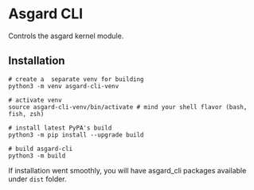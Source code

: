 # Asgard CLI

Controls the asgard kernel module. 


## Installation

```
# create a  separate venv for building
python3 -m venv asgard-cli-venv

# activate venv
source asgard-cli-venv/bin/activate # mind your shell flavor (bash, fish, zsh)

# install latest PyPA's build
python3 -m pip install --upgrade build 

# build asgard-cli 
python3 -m build
```

If installation went smoothly, you will have asgard_cli packages available under ```dist``` folder.

